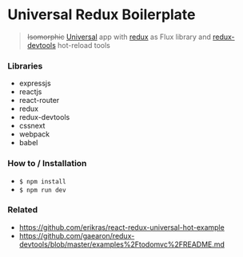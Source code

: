 # Universal Redux Boilerplate

> <s>Isomorphic</s> [Universal](https://medium.com/@mjackson/universal-javascript-4761051b7ae9) app with [redux](https://github.com/gaearon/redux) as Flux library and [redux-devtools](https://github.com/gaearon/redux-devtools) hot-reload tools

### Libraries

* expressjs
* reactjs
* react-router
* redux
* redux-devtools
* cssnext
* webpack
* babel

### How to / Installation

* `$ npm install`
* `$ npm run dev`


### Related

* https://github.com/erikras/react-redux-universal-hot-example
* https://github.com/gaearon/redux-devtools/blob/master/examples%2Ftodomvc%2FREADME.md

